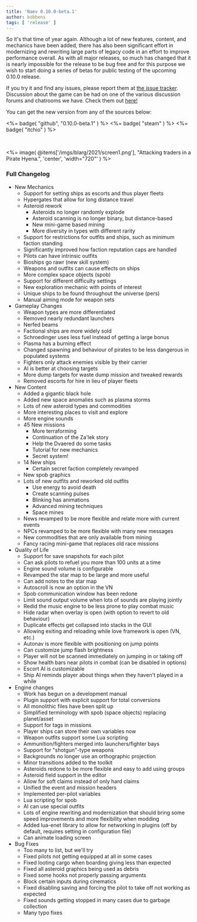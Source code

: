 ```yaml
---
title: 'Naev 0.10.0-beta.1'
author: bobbens
tags: [ 'release' ]
---
```


So it's that time of year again. Although a lot of new features, content, and
mechanics have been added, there has also been significant effort in
modernizing and rewriting large parts of legacy code in an effort to improve
performance overall. As with all major releases, so much has changed that it is
nearly impossible for the release to be bug free and for this purpose we wish
to start doing a series of betas for public testing of the upcoming 0.10.0
release.

If you try it and find any issues, please report them at [the issue
tracker](https://github.com/naev/naev/issues). Discussion about the game can be had on one of the various discussion forums and chatrooms we have. Check them out [here!](https://naev.org/contact/)

You can get the new version from any of the sources below:

<%= badge( "github", "0.10.0-beta.1" ) %>
<%= badge( "steam" ) %>
<%= badge( "itchio" ) %>


<br>

<%= image( @items['/imgs/blarg/2021/screen1.png'], "Attacking traders in a Pirate Hyena.", 'center', 'width="720"' ) %>

### Full Changelog
* New Mechanics
    * Support for setting ships as escorts and thus player fleets
    * Hypergates that allow for long distance travel
    * Asteroid rework
        * Asteroids no longer randomly explode
        * Asteroid scanning is no longer binary, but distance-based
        * New mini-game based mining
        * More diversity in types with different rarity
    * Support for restrictions for outfits and ships, such as minimum faction standing
    * Significantly improved how faction reputation caps are handled
    * Pilots can have intrinsic outfits
    * Bioships go rawr (new skill system)
    * Weapons and outfits can cause effects on ships
    * More complex space objects (spob)
    * Support for different difficulty settings
    * New exploration mechanic with points of interest
    * Unique ships to be found throughout the universe (pers)
    * Manual aiming mode for weapon sets
* Gameplay Changes
    * Weapon types are more differentiated
    * Removed nearly redundant launchers
    * Nerfed beams
    * Factional ships are more widely sold
    * Schroedinger uses less fuel instead of getting a large bonus
    * Plasma has a burning effect
    * Changed spawning and behaviour of pirates to be less dangerous in populated systems
    * Fighters only attack enemies visible by their carrier
    * AI is better at choosing targets
    * More dump targets for waste dump mission and tweaked rewards
    * Removed escorts for hire in lieu of player fleets
* New Content
    * Added a gigantic black hole
    * Added new space anomalies such as plasma storms
    * Lots of new asteroid types and commodities
    * More interesting places to visit and explore
    * More engine sounds
    * 45 New missions
        * More terraforming
        * Continuation of the Za'lek story
        * Help the Dvaered do some tasks
        * Tutorial for new mechanics
        * Secret system!
    * 14 New ships
        * Certain secret faction completely revamped
    * New spob graphics
    * Lots of new outfits and reworked old outfits
        * Use energy to avoid death
        * Create scanning pulses
        * Blinking has animations
        * Advanced mining techniques
        * Space mines
    * News revamped to be more flexible and relate more with current events
    * NPCs revamped to be more flexible with many new messages
    * New commodities that are only available from mining
    * Fancy racing mini-game that replaces old race missions
* Quality of Life
    * Support for save snapshots for each pilot
    * Can ask pilots to refuel you more than 100 units at a time
    * Engine sound volume is configurable
    * Revamped the star map to be large and more useful
    * Can add notes to the star map
    * Autoscroll is now an option in the VN
    * Spob communication window has been redone
    * Limit sound output volume when lots of sounds are playing jointly
    * Redid the music engine to be less prone to play combat music
    * Hide radar when overlay is open (with option to revert to old behaviour)
    * Duplicate effects get collapsed into stacks in the GUI
    * Allowing exiting and reloading while love framework is open (VN, etc.)
    * Autonav is more flexible with positioning on jump points
    * Can customize jump flash brightness
    * Player will not be scanned immediately on jumping in or taking off
    * Show health bars near pilots in combat (can be disabled in options)
    * Escort AI is customizable
    * Ship AI reminds player about things when they haven't played in a while
* Engine changes
    * Work has begun on a development manual
    * Plugin support with explicit support for total conversions
    * All monolithic files have been split up
    * Simplified terminology with spob (space objects) replacing planet/asset
    * Support for tags in missions
    * Player ships can store their own variables now
    * Weapon outfits support some Lua scripting
    * Ammunition/fighters merged into launchers/fighter bays
    * Support for "shotgun"-type weapons
    * Backgrounds no longer use an orthographic projection
    * Minor transitions added to the toolkit
    * Asteroids redone to be more flexible and easy to add using groups
    * Asteroid field support in the editor
    * Allow for soft claims instead of only hard claims
    * Unified the event and mission headers
    * Implemented per-pilot variables
    * Lua scripting for spob
    * AI can use special outfits
    * Lots of engine rewriting and modernization that should bring some speed improvements and more flexibility when modding
    * Added lua-enet library to allow for networking in plugins (off by default, requires setting in configuration file)
    * Can animate loading screen
* Bug Fixes
    * Too many to list, but we'll try
    * Fixed pilots not getting equipped at all in some cases
    * Fixed looting cargo when boarding giving less than expected
    * Fixed all asteroid graphics being used as debris
    * Fixed some hooks not properly passing arguments
    * Block certain inputs during cinematics
    * Fixed disabling saving and forcing the pilot to take off not working as expected
    * Fixed sounds getting stopped in many cases due to garbage collection
    * Many typo fixes
